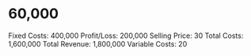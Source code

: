 # 60,000

Fixed Costs: 400,000
Profit/Loss: 200,000
Selling Price: 30
Total Costs: 1,600,000
Total Revenue: 1,800,000
Variable Costs: 20